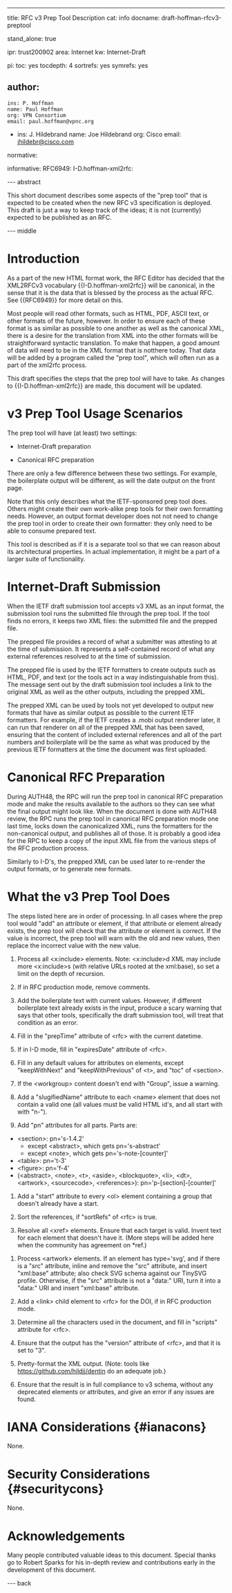 ---
title: RFC v3 Prep Tool Description
cat: info
docname: draft-hoffman-rfcv3-preptool

stand_alone: true

ipr: trust200902
area: Internet
kw: Internet-Draft

pi:
  toc: yes
  tocdepth: 4
  sortrefs: yes
  symrefs: yes

author:
  -
    ins: P. Hoffman
    name: Paul Hoffman
    org: VPN Consortium
    email: paul.hoffman@vpnc.org
  -
    ins: J. Hildebrand
    name: Joe Hildebrand
    org: Cisco
    email: jhildebr@cisco.com

normative:

informative:
  RFC6949:
  I-D.hoffman-xml2rfc:

--- abstract

This short document describes some aspects of the "prep tool" that is expected
to be created when the new RFC v3 specification is deployed.
This draft is just a way to keep track of the ideas; it is not (currently)
expected to be published as an RFC.

--- middle


Introduction
=====

As a part of the new HTML format work, the RFC Editor has decided that the XML2RFCv3 vocabulary
{{I-D.hoffman-xml2rfc}} will be canonical, in the sense that it is the data that is blessed by the process as
the actual RFC. See {{RFC6949}} for more detail on this.

Most people will read other formats, such as HTML, PDF, ASCII text, or other formats of the future, however. 
In order to ensure each of these format is as similar as possible to one another as well as the canonical XML,
there is a desire for the translation from XML into the other formats will be straightforward syntactic
translation. To make that happen, a good amount of data will need to be in the XML format that is notthere today.
That data will be added by a program called the "prep tool", which will often run as a part
of the xml2rfc process.

This draft specifies the steps that the prep tool will have to take.
As changes to {{I-D.hoffman-xml2rfc}} are made, this document will be updated.


v3 Prep Tool Usage Scenarios
=====

The prep tool will have (at least) two settings:

* Internet-Draft preparation

* Canonical RFC preparation

There are only a few difference between these two settings. For example, the
boilerplate output will be different, as will the date output on the front page.

Note that this only describes what the IETF-sponsored prep tool does. Others
might create their own work-alike prep tools for their own formatting needs.
However, an output format developer does not not need to change the prep tool in
order to create their own formatter: they only need to be able to consume
prepared text.

This tool is described as if it is a separate tool so that we can reason about
its architectural properties. In actual implementation, it might be a part of a
larger suite of functionality.


Internet-Draft Submission
=====

When the IETF draft submission tool accepts v3 XML as an input format, the
submission tool runs the submitted file through the prep tool. If the tool finds
no errors, it keeps two XML files: the submitted file and the prepped file.

The prepped file provides a record of what a submitter was attesting to at the time of submission.
It represents a self-contained record of what any external references
resolved to at the time of submission.

The prepped file is used by the IETF
formatters to create outputs such as HTML, PDF, and text (or the tools act in a
way indistinguishable from this). The message sent out by the draft submission
tool includes a link to the original XML as well as the other outputs, including
the prepped XML.

The prepped XML can be used by tools not yet developed to output new formats
that have as similar output as possible to the current IETF formatters. For
example, if the IETF creates a .mobi output renderer later, it can run that renderer on
all of the prepped XML that has been saved, ensuring that the content of included
external references and all of the part numbers and boilerplate will be the same
as what was produced by the previous IETF formatters at the time the document
was first uploaded.


Canonical RFC Preparation
=====

During AUTH48, the RPC will run the prep tool in canonical RFC preparation mode
and make the results available to the authors so they can see what the final
output might look like. When the document is done with AUTH48 review, the RPC
runs the prep tool in canonical RFC preparation mode one last time, locks down
the canonicalized XML, runs the formatters for the non-canonical output, and
publishes all of those. It is probably a good idea for the RPC to keep a copy of
the input XML file from the various steps of the RFC production process.

Similarly to I-D's, the prepped XML can be used later to re-render the output
formats, or to generate new formats.


What the v3 Prep Tool Does
=====

The steps listed here are in order of processing.
In all cases where the prep tool would "add" an attribute or element, if that attribute or element already
exists, the prep tool will check that the attribute or element is correct.
If the value is incorrect, the prep tool will warn with the old and new values, then replace the incorrect value with the new value.


1. Process all &lt;x:include&gt; elements. Note: &lt;x:include&gt;d XML may include more
&lt;x:include&gt;s (with relative URLs rooted at the xml:base), so set a limit on the
depth of recursion.

1. If in RFC production mode, remove comments.

1. Add the boilerplate text with current values.
However, if different boilerplate text already exists in the input, produce a scary warning
that says that other tools, specifically the draft submission tool, will treat that condition as an error.

1. Fill in the "prepTime" attribute of &lt;rfc&gt; with the current datetime.

1. If in I-D mode, fill in "expiresDate" attribute of &lt;rfc&gt;.

1. Fill in any default values for attributes on elements, except "keepWithNext" and
"keepWithPrevious" of &lt;t&gt;, and "toc" of &lt;section&gt;.

1. If the &lt;workgroup&gt; content doesn't end with "Group", issue a warning.

1. Add a "slugifiedName" attribute to each &lt;name&gt; element that does not contain a valid one
(all values must be valid HTML id's, and all start with with "n-").

1. Add "pn" attributes for all parts.  Parts are:
  * &lt;section&gt;: pn='s-1.4.2'
    * except &lt;abstract&gt;, which gets pn='s-abstract'
    * except &lt;note&gt;, which gets pn='s-note-\[counter\]'
  * &lt;table&gt;: pn='t-3'
  * &lt;figure&gt;: pn='f-4'
  * (&lt;abstract&gt;, &lt;note&gt;, &lt;t&gt;, &lt;aside&gt;, &lt;blockquote&gt;,
  &lt;li&gt;, &lt;dt&gt;, &lt;artwork&gt;, &lt;sourcecode&gt;, &lt;references&gt;):
  pn='p-\[section\]-\[counter\]'

1. Add a "start" attribute to every &lt;ol&gt; element containing a group that doesn't already have a start.

1. Sort the references, if "sortRefs" of &lt;rfc&gt; is true.

1. Resolve all &lt;xref&gt; elements. Ensure that each target is valid.
Invent text for each element that doesn't have it.
(More steps will be added here when the community has agreement on *ref.)

<!--
- if the schema doesn't adequately protect, error if both section and relative don't exist
- warn if derivedRemoteContent exists?
- error if <relref> contains both text and derivedRemoteContent
- fill in derivedLink on all <relref> elements
- fill in derivedRemoteContent on <relref> elements that do not contain text
- try to fetch the derived URI if it knows the protocol scheme (warning if it doesn't), and warn (or error?) if the doc doesn't exist.
-->

1. Process &lt;artwork&gt; elements.
If an element has type='svg', and if there is a "src" attribute, inline and remove the "src"
attribute, and insert "xml:base" attribute; also check SVG schema against our TinySVG profile.
Otherwise, if the "src" attribute is not a "data:" URI, turn it into a "data:"
URI and insert "xml:base" attribute.

1. Add a &lt;link&gt; child element to &lt;rfc&gt; for the DOI, if in RFC production mode.

1. Determine all the characters used in the document, and fill in "scripts" attribute for &lt;rfc&gt;.

1. Ensure that the output has the "version" attribute of &lt;rfc&gt;, and that it is set to "3".

1. Pretty-format the XML output.  (Note: tools like <https://github.com/hildjj/dentin> do an adequate job.)

1. Ensure that the result is in full compliance to v3 schema, without any deprecated
elements or attributes, and give an error if any issues are found.


IANA Considerations {#ianacons}
=====

None.


Security Considerations {#securitycons}
=====

None.


Acknowledgements
=====

Many people contributed valuable ideas to this document. Special thanks go to
Robert Sparks for his in-depth review and contributions early in the
development of this document.

--- back
